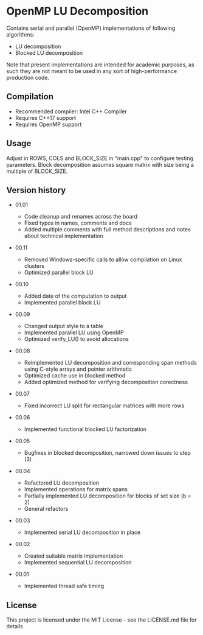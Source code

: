 # OpenMP LU Decomposition

Contains serial and parallel (OpenMP) implementations of following algorithms:

* LU decomposition
* Blocked LU decomposition

Note that present implementations are intended for academic purposes, as such they are not meant to be used in any sort of high-performance production code.

## Compilation

* Recommended compiler: Intel C++ Compiler
* Requires C++17 support
* Requires OpenMP support

## Usage

Adjust in ROWS, COLS and BLOCK_SIZE in "main.cpp" to configure testing parameters. Block decomposition assumes square matrix with size being a multiple of BLOCK_SIZE.

## Version history

* 01.01
    * Code cleanup and renames across the board
    * Fixed typos in names, comments and docs
    * Added multiple comments with full method descriptions and notes about technical implementation

* 00.11
    * Removed Windows-specific calls to allow compilation on Linux clusters
    * Optimized  parallel block LU

* 00.10
    * Added date of the computation to output
    * Implemented parallel block LU

* 00.09
    * Changed output style to a table
    * Implemented parallel LU using OpenMP
    * Optimized verify_LU() to avoid allocations

* 00.08
    * Reimplemented LU decomposition and corresponding span methods using C-style arrays and pointer arithmetic
    * Optimized cache use in blocked method
    * Added optimized method for verifying decomposition corectness

* 00.07
    * Fixed incorrect LU split for rectangular matrices with more rows

* 00.06
    * Implemented functional blocked LU factorization

* 00.05
    * Bugfixes in blocked decomposition, narrowed down issues to step (3)

* 00.04
    * Refactored LU decomposition
    * Implemented operations for matrix spans
    * Partially implemented LU decomposition for blocks of set size (b = 2)
    * General refactors

* 00.03
    * Implemented serial LU decomposition in place

* 00.02
    * Created suitable matrix implementation
    * Implemented sequential LU decomposition

* 00.01
    * Implemented thread safe timing

## License

This project is licensed under the MIT License - see the LICENSE.md file for details